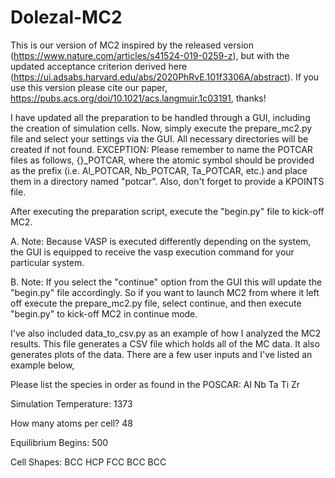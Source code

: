 # Dolezal-MC2

This is our version of MC2 inspired by the released version (https://www.nature.com/articles/s41524-019-0259-z), but with the updated acceptance criterion derived
here (https://ui.adsabs.harvard.edu/abs/2020PhRvE.101f3306A/abstract). If you use this version please cite our paper, https://pubs.acs.org/doi/10.1021/acs.langmuir.1c03191, thanks!

I have updated all the preparation to be handled through a GUI, including the creation of simulation cells. Now, simply execute the prepare_mc2.py file and select your settings via the GUI. All necessary directories will be created if not found. EXCEPTION: Please remember to name the POTCAR files as follows, {}_POTCAR, where the atomic symbol should be provided as the prefix (i.e. Al_POTCAR, Nb_POTCAR, Ta_POTCAR, etc.) and place them in a directory named "potcar". Also, don't forget to provide a KPOINTS file.

After executing the preparation script, execute the "begin.py" file to kick-off MC2.

A. Note: Because VASP is executed differently depending on the system, the GUI is equipped to receive the vasp execution command for your particular system.

B. Note: If you select the "continue" option from the GUI this will update the "begin.py" file accordingly. So if you want to launch MC2 from where it left off execute the prepare_mc2.py file, select continue, and then execute "begin.py" to kick-off MC2 in continue mode.

I've also included data_to_csv.py as an example of how I analyzed the MC2 results. This file generates a CSV file which holds all of the MC data. It also generates plots of the data. There are a few user inputs and I've listed an example below,

Please list the species in order as found in the POSCAR: Al Nb Ta Ti Zr

Simulation Temperature: 1373

How many atoms per cell? 48

Equilibrium Begins: 500

Cell Shapes: BCC HCP FCC BCC BCC

